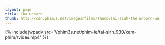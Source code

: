```yaml
---
layout: page
title: The Unborn
thumb: http://cdn.phim3s.net/images/films/thumb/tai-sinh-the-unborn-unrated.jpg
---
```

{% include jwpadv src='//phim3s.net/phim-le/tai-sinh_930/xem-phim//video.mp4' %}
